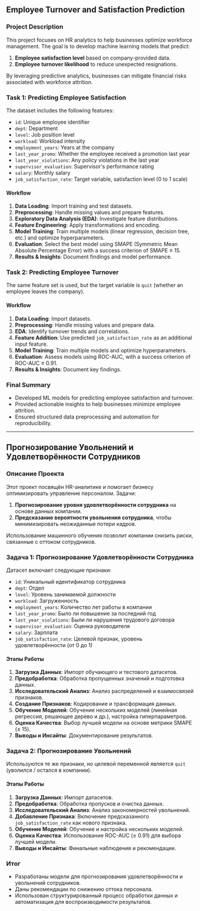 ## Employee Turnover and Satisfaction Prediction

### Project Description
This project focuses on HR analytics to help businesses optimize workforce management. The goal is to develop machine learning models that predict:

1. **Employee satisfaction level** based on company-provided data.
2. **Employee turnover likelihood** to reduce unexpected resignations.

By leveraging predictive analytics, businesses can mitigate financial risks associated with workforce attrition.

### Task 1: Predicting Employee Satisfaction
The dataset includes the following features:
- `id`: Unique employee identifier
- `dept`: Department
- `level`: Job position level
- `workload`: Workload intensity
- `employment_years`: Years at the company
- `last_year_promo`: Whether the employee received a promotion last year
- `last_year_violations`: Any policy violations in the last year
- `supervisor_evaluation`: Supervisor's performance rating
- `salary`: Monthly salary
- `job_satisfaction_rate`: Target variable, satisfaction level (0 to 1 scale)

#### Workflow
1. **Data Loading**: Import training and test datasets.
2. **Preprocessing**: Handle missing values and prepare features.
3. **Exploratory Data Analysis (EDA)**: Investigate feature distributions.
4. **Feature Engineering**: Apply transformations and encoding.
5. **Model Training**: Train multiple models (linear regression, decision tree, etc.) and optimize hyperparameters.
6. **Evaluation**: Select the best model using SMAPE (Symmetric Mean Absolute Percentage Error) with a success criterion of SMAPE ≤ 15.
7. **Results & Insights**: Document findings and model performance.

### Task 2: Predicting Employee Turnover
The same feature set is used, but the target variable is `quit` (whether an employee leaves the company).

#### Workflow
1. **Data Loading**: Import datasets.
2. **Preprocessing**: Handle missing values and prepare data.
3. **EDA**: Identify turnover trends and correlations.
4. **Feature Addition**: Use predicted `job_satisfaction_rate` as an additional input feature.
5. **Model Training**: Train multiple models and optimize hyperparameters.
6. **Evaluation**: Assess models using ROC-AUC, with a success criterion of ROC-AUC ≥ 0.91.
7. **Results & Insights**: Document key findings.

### Final Summary
- Developed ML models for predicting employee satisfaction and turnover.
- Provided actionable insights to help businesses minimize employee attrition.
- Ensured structured data preprocessing and automation for reproducibility.

---

## Прогнозирование Увольнений и Удовлетворённости Сотрудников

### Описание Проекта
Этот проект посвящён HR-аналитике и помогает бизнесу оптимизировать управление персоналом. Задачи:

1. **Прогнозирование уровня удовлетворённости сотрудника** на основе данных компании.
2. **Предсказание вероятности увольнения сотрудника**, чтобы минимизировать неожиданные потери кадров.

Использование машинного обучения позволит компании снизить риски, связанные с оттоком сотрудников.

### Задача 1: Прогнозирование Удовлетворённости Сотрудника
Датасет включает следующие признаки:
- `id`: Уникальный идентификатор сотрудника
- `dept`: Отдел
- `level`: Уровень занимаемой должности
- `workload`: Загруженность
- `employment_years`: Количество лет работы в компании
- `last_year_promo`: Было ли повышение за последний год
- `last_year_violations`: Были ли нарушения трудового договора
- `supervisor_evaluation`: Оценка руководителя
- `salary`: Зарплата
- `job_satisfaction_rate`: Целевой признак, уровень удовлетворённости (от 0 до 1)

#### Этапы Работы
1. **Загрузка Данных**: Импорт обучающего и тестового датасетов.
2. **Предобработка**: Обработка пропущенных значений и подготовка данных.
3. **Исследовательский Анализ**: Анализ распределений и взаимосвязей признаков.
4. **Создание Признаков**: Кодирование и трансформация данных.
5. **Обучение Моделей**: Обучение нескольких моделей (линейная регрессия, решающее дерево и др.), настройка гиперпараметров.
6. **Оценка Качества**: Выбор лучшей модели на основе метрики SMAPE (≤ 15).
7. **Выводы и Инсайты**: Документирование результатов.

### Задача 2: Прогнозирование Увольнений
Используются те же признаки, но целевой переменной является `quit` (уволился / остался в компании).

#### Этапы Работы
1. **Загрузка Данных**: Импорт датасетов.
2. **Предобработка**: Обработка пропусков и очистка данных.
3. **Исследовательский Анализ**: Анализ закономерностей увольнений.
4. **Добавление Признака**: Включение предсказанного `job_satisfaction_rate` как нового признака.
5. **Обучение Моделей**: Обучение и настройка нескольких моделей.
6. **Оценка Качества**: Использование ROC-AUC (≥ 0.91) для выбора лучшей модели.
7. **Выводы и Инсайты**: Финальные наблюдения и рекомендации.

### Итог
- Разработаны модели для прогнозирования удовлетворённости и увольнений сотрудников.
- Даны рекомендации по снижению оттока персонала.
- Использован структурированный процесс обработки данных и автоматизация для воспроизводимости результатов.
